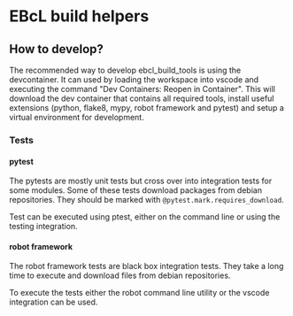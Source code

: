 # EBcL build helpers

## How to develop?

The recommended way to develop ebcl_build_tools is using the devcontainer.
It can used by loading the workspace into vscode and executing the command "Dev Containers: Reopen in Container".
This will download the dev container that contains all required tools,
install useful extensions (python, flake8, mypy, robot framework and pytest) and setup a virtual environment for development.

### Tests

#### pytest
The pytests are mostly unit tests but cross over into integration tests for some modules.
Some of these tests download packages from debian repositories. They should be marked with `@pytest.mark.requires_download`.

Test can be executed using ptest, either on the command line or using the testing integration.

#### robot framework
The robot framework tests are black box integration tests.
They take a long time to execute and download files from debian repositories.

To execute the tests either  the robot command line utility or the vscode integration can be used.
